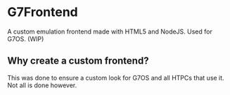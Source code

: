 # G7Frontend
A custom emulation frontend made with HTML5 and NodeJS. Used for G7OS. (WIP)
## Why create a custom frontend?
This was done to ensure a custom look for G7OS and all HTPCs that use it. Not all is done however.

